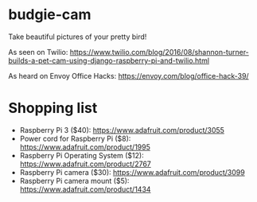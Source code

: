 # budgie-cam

Take beautiful pictures of your pretty bird!

As seen on Twilio: https://www.twilio.com/blog/2016/08/shannon-turner-builds-a-pet-cam-using-django-raspberry-pi-and-twilio.html

As heard on Envoy Office Hacks: https://envoy.com/blog/office-hack-39/

# Shopping list
* Raspberry Pi 3 ($40): https://www.adafruit.com/product/3055
* Power cord for Raspberry Pi ($8): https://www.adafruit.com/product/1995
* Raspberry Pi Operating System ($12): https://www.adafruit.com/product/2767
* Raspberry Pi camera ($30): https://www.adafruit.com/product/3099
* Raspberry Pi camera mount ($5): https://www.adafruit.com/product/1434

